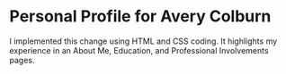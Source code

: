 # Personal Profile for Avery Colburn
I implemented this change using HTML and CSS coding. It highlights my experience in an About Me, Education, and Professional Involvements pages.

